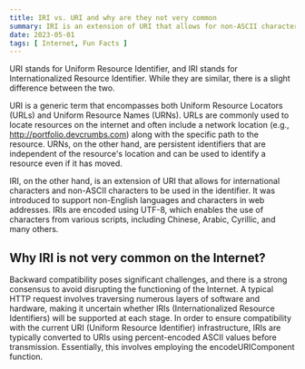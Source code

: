 ```yaml
---
title: IRI vs. URI and why are they not very common
summary: IRI is an extension of URI that allows for non-ASCII characters
date: 2023-05-01
tags: [ Internet, Fun Facts ]
---
```


URI stands for Uniform Resource Identifier, and IRI stands for Internationalized Resource Identifier. While they are similar, there is a slight difference between the two.

URI is a generic term that encompasses both Uniform Resource Locators (URLs) and Uniform Resource Names (URNs). URLs are commonly used to locate resources on the internet and often include a network location (e.g., http://portfolio.devcrumbs.com) along with the specific path to the resource. URNs, on the other hand, are persistent identifiers that are independent of the resource's location and can be used to identify a resource even if it has moved.

IRI, on the other hand, is an extension of URI that allows for international characters and non-ASCII characters to be used in the identifier. It was introduced to support non-English languages and characters in web addresses. IRIs are encoded using UTF-8, which enables the use of characters from various scripts, including Chinese, Arabic, Cyrillic, and many others.

## Why IRI is not very common on the Internet?

Backward compatibility poses significant challenges, and there is a strong consensus to avoid disrupting the functioning of the Internet. A typical HTTP request involves traversing numerous layers of software and hardware, making it uncertain whether IRIs (Internationalized Resource Identifiers) will be supported at each stage. In order to ensure compatibility with the current URI (Uniform Resource Identifier) infrastructure, IRIs are typically converted to URIs using percent-encoded ASCII values before transmission. Essentially, this involves employing the encodeURIComponent function.


